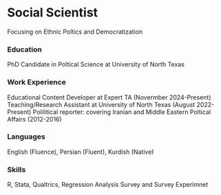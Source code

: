 # Social Scientist 
Focusing on Ethnic Poltics and Democratization 
### Education
PhD Candidate in Poltical Science at University of North Texas 
### Work Experience 
Educational Content Developer at Expert TA (Novermber 2024-Present)
Teaching/Research Assistant at University of North Texas (August 2022-Present)
Polilitical reporter: covering Iranian and Middle Eastern Poltical Affairs (2012-2016)
### Languages 
English (Fluence), Persian (Fluent), Kurdish (Native)
### Skills
R, Stata, Qualtrics, Regression Analysis
Survey and Survey Experimnet 
